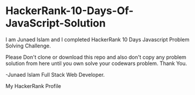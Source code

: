 # HackerRank-10-Days-Of-JavaScript-Solution

I am Junaed Islam and I completed HackerRank 10 Days Javascript Problem Solving Challenge.

Please Don't clone or download this repo and also don't copy any problem solution from here until you own solve your codewars problem. Thank You.

-Junaed Islam Full Stack Web Developer.

My HackerRank Profile
